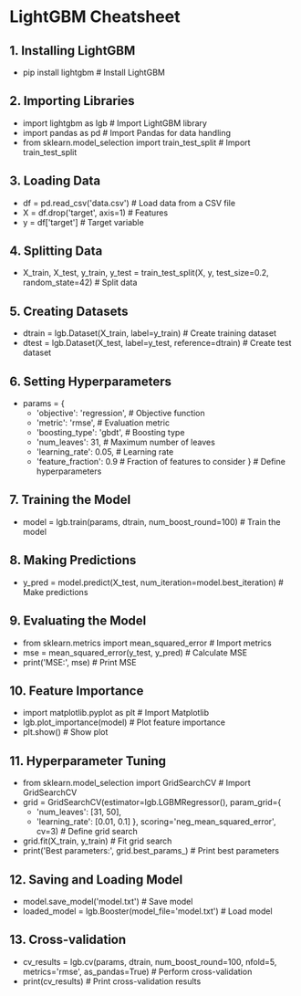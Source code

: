 # LightGBM Cheatsheet

## 1. Installing LightGBM
- pip install lightgbm  # Install LightGBM

## 2. Importing Libraries
- import lightgbm as lgb  # Import LightGBM library
- import pandas as pd  # Import Pandas for data handling
- from sklearn.model_selection import train_test_split  # Import train_test_split

## 3. Loading Data
- df = pd.read_csv('data.csv')  # Load data from a CSV file
- X = df.drop('target', axis=1)  # Features
- y = df['target']  # Target variable

## 4. Splitting Data
- X_train, X_test, y_train, y_test = train_test_split(X, y, test_size=0.2, random_state=42)  # Split data

## 5. Creating Datasets
- dtrain = lgb.Dataset(X_train, label=y_train)  # Create training dataset
- dtest = lgb.Dataset(X_test, label=y_test, reference=dtrain)  # Create test dataset

## 6. Setting Hyperparameters
- params = {
  - 'objective': 'regression',  # Objective function
  - 'metric': 'rmse',  # Evaluation metric
  - 'boosting_type': 'gbdt',  # Boosting type
  - 'num_leaves': 31,  # Maximum number of leaves
  - 'learning_rate': 0.05,  # Learning rate
  - 'feature_fraction': 0.9  # Fraction of features to consider
}  # Define hyperparameters

## 7. Training the Model
- model = lgb.train(params, dtrain, num_boost_round=100)  # Train the model

## 8. Making Predictions
- y_pred = model.predict(X_test, num_iteration=model.best_iteration)  # Make predictions

## 9. Evaluating the Model
- from sklearn.metrics import mean_squared_error  # Import metrics
- mse = mean_squared_error(y_test, y_pred)  # Calculate MSE
- print('MSE:', mse)  # Print MSE

## 10. Feature Importance
- import matplotlib.pyplot as plt  # Import Matplotlib
- lgb.plot_importance(model)  # Plot feature importance
- plt.show()  # Show plot

## 11. Hyperparameter Tuning
- from sklearn.model_selection import GridSearchCV  # Import GridSearchCV
- grid = GridSearchCV(estimator=lgb.LGBMRegressor(), param_grid={
  - 'num_leaves': [31, 50],
  - 'learning_rate': [0.01, 0.1]
}, scoring='neg_mean_squared_error', cv=3)  # Define grid search
- grid.fit(X_train, y_train)  # Fit grid search
- print('Best parameters:', grid.best_params_)  # Print best parameters

## 12. Saving and Loading Model
- model.save_model('model.txt')  # Save model
- loaded_model = lgb.Booster(model_file='model.txt')  # Load model

## 13. Cross-validation
- cv_results = lgb.cv(params, dtrain, num_boost_round=100, nfold=5, metrics='rmse', as_pandas=True)  # Perform cross-validation
- print(cv_results)  # Print cross-validation results
